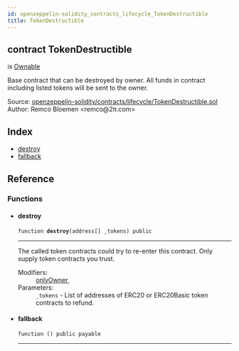 ```yaml
---
id: openzeppelin-solidity_contracts_lifecycle_TokenDestructible
title: TokenDestructible
---
```


<div class="contract-doc"><div class="contract"><h2 class="contract-header"><span class="contract-kind">contract</span> TokenDestructible</h2><p class="base-contracts"><span>is</span> <a href="openzeppelin-solidity_contracts_ownership_Ownable.html">Ownable</a></p><p class="description">Base contract that can be destroyed by owner. All funds in contract including listed tokens will be sent to the owner.</p><div class="source">Source: <a href="git+https://github.com/2keynet/web3-alpha/blob/v0.0.1/contracts/openzeppelin-solidity/contracts/lifecycle/TokenDestructible.sol" target="_blank">openzeppelin-solidity/contracts/lifecycle/TokenDestructible.sol</a></div><div class="author">Author: Remco Bloemen &lt;remco@2π.com&gt;</div></div><div class="index"><h2>Index</h2><ul><li><a href="openzeppelin-solidity_contracts_lifecycle_TokenDestructible.html#destroy">destroy</a></li><li><a href="openzeppelin-solidity_contracts_lifecycle_TokenDestructible.html#">fallback</a></li></ul></div><div class="reference"><h2>Reference</h2><div class="functions"><h3>Functions</h3><ul><li><div class="item function"><span id="destroy" class="anchor-marker"></span><h4 class="name">destroy</h4><div class="body"><code class="signature">function <strong>destroy</strong><span>(address[] _tokens) </span><span>public </span></code><hr/><div class="description"><p>The called token contracts could try to re-enter this contract. Only supply token contracts you trust.</p></div><dl><dt><span class="label-modifiers">Modifiers:</span></dt><dd><a href="openzeppelin-solidity_contracts_ownership_Ownable.html#onlyOwner">onlyOwner </a></dd><dt><span class="label-parameters">Parameters:</span></dt><dd><div><code>_tokens</code> - List of addresses of ERC20 or ERC20Basic token contracts to refund.</div></dd></dl></div></div></li><li><div class="item function"><span id="fallback" class="anchor-marker"></span><h4 class="name">fallback</h4><div class="body"><code class="signature">function <strong></strong><span>() </span><span>public </span><span>payable </span></code><hr/></div></div></li></ul></div></div></div>
